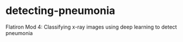 # detecting-pneumonia
Flatiron Mod 4: Classifying x-ray images using deep learning to detect pneumonia
